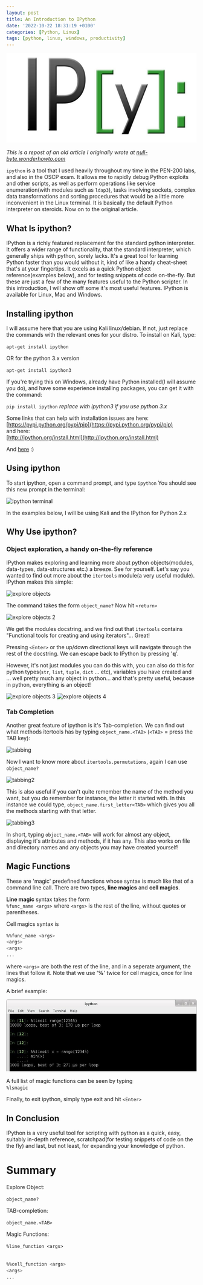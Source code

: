 ```yaml
---
layout: post
title: An Introduction to IPython
date: '2022-10-22 18:31:19 +0100'
categories: [Python, Linux]
tags: [python, linux, windows, productivity]
---
```


![intro to ipython](/assets/img/introduction-ipython.jpg)

_This is a repost of an old article I originally wrote at [null-byte.wonderhowto.com](https://null-byte.wonderhowto.com/how-to/introduction-ipython-0161135/_)_

```ipython``` is a tool that I used heavily throughout my time in the PEN-200 labs, and also in the OSCP exam. It allows me to rapidly debug Python exploits and other scripts, as well as perform operations like service enumeration(with modules such as ```ldap3```), tasks involving sockets, complex data transformations and sorting procedures that would be a little more inconvenient in the Linux terminal. It is basically the default Python interpreter on steroids.
Now on to the original article.

## What Is ipython?

<p>IPython is a richly featured replacement for the standard python interpreter. It offers a wider range of functionality, that the standard
interpreter, which generally ships with python, sorely lacks. It's a great tool for learning Python faster than you would without it, kind of like a handy cheat-sheet that's at your fingertips. It excels as a quick Python object reference(examples below), and for testing snippets of code on-the-fly. But these are just a few of the many features useful to the Python scripter. In this introduction, I will show off some it's most useful features. IPython is available for Linux, Mac and Windows.</p>

## Installing ipython
<p> I will assume here that you are using Kali linux/debian. If not, just replace the commands with the relevant ones for your distro. To install on Kali, type:</p>

```apt-get install ipython```

OR for the python 3.x version

```apt-get install ipython3```

<p>If you're trying this on Windows, already have Python installed(I will assume you do), and have some experience installing packages, you can get it with the command:</p>

```pip install ipython``` _replace with ipython3 if you use python 3.x_

Some links that can help with installation issues are here:<br>
[https://pypi.python.org/pypi/pip](https://pypi.python.org/pypi/pip)<br>
and here:<br>
[http://ipython.org/install.html](http://ipython.org/install.html)<br>

And [here](https://null-byte.wonderhowto.com/how-to/hack-like-pro-getting-started-with-kali-your-new-hacking-system-0151631/) :)<br>


## Using ipython

To start ipython, open a command prompt, and type ```ipython```
You should see this new prompt in the terminal:

![ipython terminal](/assets/img/ipython-termnal.jpg)

<p>In the examples below, I will be using Kali and the IPython for Python 2.x</p>

## Why Use ipython?

### Object exploration, a handy on-the-fly reference

IPython makes exploring and learning more about python objects(modules, data-types, data-structures etc.) a breeze. See for yourself. Let's say you wanted to find out more about the ```itertools``` module(a very useful module). IPython makes this simple:

![explore objects](/assets/img/ipython-terminal2.jpg)

The command takes the form ```object_name?```
Now hit ```<return>```

![explore objects 2](/assets/img/ipython-terminal3.jpg)


We get the modules docstring, and we find out that ```itertools``` contains "Functional tools for creating and using iterators"... Great!

Pressing ```<Enter>``` or the up/down directional keys will navigate through the rest of the docstring. We can escape back to IPython by pressing '**q**'.

However, it's not just modules you can do this with, you can also do this for python types(```str```, ```list```, ```tuple```, ```dict``` ... etc), variables you have created and ... well pretty much any object in python... and that's pretty useful, because in python, everything is an object!

![explore objects 3](/assets/img/ipython-terminal4.jpg)
![explore objects 4](/assets/img/ipython-terminal5.jpg)


### Tab Completion

Another great feature of ipython is it's Tab-completion. We can find out what methods itertools has by typing ```object_name.<TAB>``` (```<TAB>``` = press the TAB key):<br>

![tabbing](/assets/img/ipython-terminal6.jpg)


Now I want to know more about ```itertools.permutations```, again I can use ```object_name?```<br>

![tabbing2](/assets/img/ipython-terminal7.jpg)


This is also useful if you can't quite remember the name of the method you want, but you do remember for instance, the letter it started with. In this instance we could type, ```object_name.first_letter<TAB>``` which gives you all the methods starting with that letter.

![tabbing3](/assets/img/ipython-terminal8.jpg)


In short, typing ```object_name.<TAB>``` will work for almost any object, displaying it's attributes and methods, if it has any. This also works on file and directory names and any objects you may have created yourself!

## Magic Functions

These are 'magic' predefined functions whose syntax is much like that of a command line call. There are two types, **line magics** and **cell magics**.

**Line magic** syntax takes the form<br>
```%func_name <args>```
where ```<args>``` is the rest of the line, without quotes or parentheses.

Cell magics syntax is <br>
```bash
%%func_name <args>
<args>
<args>
...
```

where ```<args>``` are both the rest of the line, and in a seperate argument, the lines that follow it. Note that we use '**%**' twice for cell magics, once for line magics.

A brief example:<br>

![magic functions](/assets/img/ipython-terminal9.jpg)


A full list of magic functions can be seen by typing<br>
`%lsmagic`
<br>

Finally, to exit ipython, simply type exit and hit `<Enter>`

## In Conclusion

IPython is a very useful tool for scripting with python as a quick, easy, suitably in-depth reference, scratchpad(for testing snippets of code on the the fly) and last, but not least, for expanding your knowledge of python. 

# Summary

Explore Object:

`object_name?`

TAB-completion:

`object_name.<TAB>`

Magic Functions:

`%line_function <args>`


```bash

%%cell_function <args>
<args>
...

```